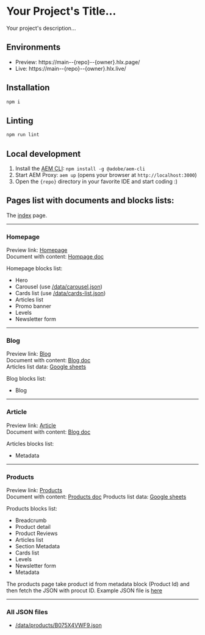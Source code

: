 # Your Project's Title...
Your project's description...

## Environments
- Preview: https://main--{repo}--{owner}.hlx.page/
- Live: https://main--{repo}--{owner}.hlx.live/

## Installation

```sh
npm i
```

## Linting

```sh
npm run lint
```

## Local development

1. Install the [AEM CLI](https://github.com/adobe/aem-cli): `npm install -g @adobe/aem-cli`
1. Start AEM Proxy: `aem up` (opens your browser at `http://localhost:3000`)
1. Open the `{repo}` directory in your favorite IDE and start coding :)

## Pages list with documents and blocks lists:

The [index](https://main--puresight-demo--websight-rnd.hlx.page) page.

---

### Homepage
Preview link: [Homepage](https://main--puresight-demo--websight-rnd.hlx.page/pages/homepage) \
Document with content: [Hompage doc](https://docs.google.com/document/d/1djq9N8aBBwRju_D9QQqrP0DHuA77_Jw3xgpxmFAE1o0/edit)

Homepage blocks list:
* Hero
* Carousel (use [/data/carousel.json](/data/carousel.json))
* Cards list (use [/data/cards-list.json](/data/cards-list.json))
* Articles list
* Promo banner
* Levels
* Newsletter form

---

### Blog

Preview link: [Blog](https://main--puresight-demo--websight-rnd.hlx.page/pages/blog) \
Document with content: [Blog doc](https://docs.google.com/document/d/1YurrOa8SQfUMInQ1kBB6INLEGxrsjJO8MzZKfavQimY/edit) \
Articles list data: [Google sheets](https://docs.google.com/spreadsheets/d/1BlG-jJboqjobXv5Ob-rjTrSWsxywWK6ofj7FZA-vhTo/edit#gid=0)

Blog blocks list:
* Blog

---

### Article

Preview link: [Article](https://main--puresight-demo--websight-rnd.hlx.page/pages/article) \
Document with content: [Blog doc](https://docs.google.com/document/d/1CQb0G7dBjPdVBJG5OP6RJUXTUwDyKPYM_QuRWKOlZlk/edit)

Articles blocks list:
* Metadata

---

### Products

Preview link: [Products](https://main--puresight-demo--websight-rnd.hlx.page/pages/product) \
Document with content: [Products doc](https://docs.google.com/document/d/12-rAJ178xUedsNPfyG66I7yuTZ9G9O769FB_qTqntNg/edit)
Products list data: [Google sheets](https://docs.google.com/spreadsheets/d/1SEIydwRrtQHA2gOwk5w72KuiHPDSyYGWCez4HaG-JNo/edit#gid=0)

Products blocks list:
* Breadcrumb
* Product detail
* Product Reviews
* Articles list
* Section Metadata
* Cards list
* Levels
* Newsletter form
* Metadata

The products page take product id from metadata block (Product Id) and then fetch the JSON with procut ID. Example JSON file is [here](/data/products/B075X4VWF9.json)

---

### All JSON files

* [/data/products/B075X4VWF9.json](/data/products/B075X4VWF9.json)